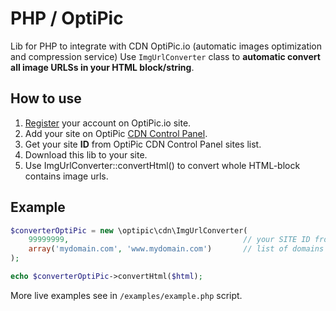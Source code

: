 # PHP / OptiPic
Lib for PHP to integrate with CDN OptiPic.io (automatic images optimization and compression service)
Use `ImgUrlConverter` class to **automatic convert all image URLSs in your HTML block/string**. 

## How to use
1. [Register](https://optipic.io/register/?cdn) your account on OptiPic.io site.
1. Add your site on OptiPic [CDN Control Panel](https://optipic.io/cdn/cp/).
1. Get your site **ID** from OptiPic CDN Control Panel sites list.
1. Download this lib to your site.
1. Use ImgUrlConverter::convertHtml() to convert whole HTML-block contains image urls.

## Example
```php
$converterOptiPic = new \optipic\cdn\ImgUrlConverter(
    99999999,                                       // your SITE ID from CDN OptiPic controll panel
    array('mydomain.com', 'www.mydomain.com')       // list of domains should replace to cdn.optipic.io
);

echo $converterOptiPic->convertHtml($html);
```

More live examples see in `/examples/example.php` script.